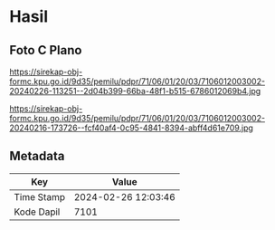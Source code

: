 # Hasil

## Foto C Plano

https://sirekap-obj-formc.kpu.go.id/9d35/pemilu/pdpr/71/06/01/20/03/7106012003002-20240226-113251--2d04b399-66ba-48f1-b515-6786012069b4.jpg

https://sirekap-obj-formc.kpu.go.id/9d35/pemilu/pdpr/71/06/01/20/03/7106012003002-20240216-173726--fcf40af4-0c95-4841-8394-abff4d61e709.jpg


## Metadata

| Key        | Value               |
| ---------- | ------------------- |
| Time Stamp | 2024-02-26 12:03:46 |
| Kode Dapil | 7101                |



